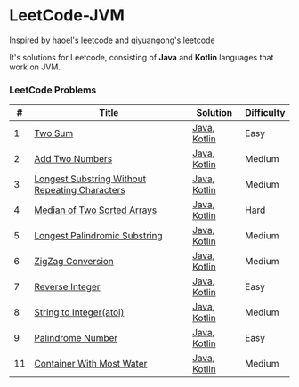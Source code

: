LeetCode-JVM
========

Inspired by [haoel's leetcode](https://github.com/haoel/leetcode) and [qiyuangong's leetcode](https://github.com/qiyuangong/leetcode)

It's solutions for Leetcode, consisting of **Java** and **Kotlin** languages that work on JVM.

### LeetCode Problems



| # | Title | Solution | Difficulty |
|---| ----- | -------- | ---------- |
|1|[Two Sum](https://leetcode.com/problems/two-sum/) | [Java](./java/0001_TWO_SUM.java),  [Kotlin](kotlin/0001_TWO_SUM.kt)|Easy|
|2|[Add Two Numbers](https://leetcode.com/problems/add-two-numbers/) | [Java](./java/0002_ADD_TWO_NUMBERS.java),  [Kotlin](kotlin/0002_ADD_TWO_NUMBERS.kt)|Medium|
|3|[Longest Substring Without Repeating Characters](https://leetcode.com/problems/longest-substring-without-repeating-characters/) | [Java](./java/0003_Longest_Substring_Without_Repeating_Characters.java),  [Kotlin](kotlin/0003_Longest_Substring_Without_Repeating_Characters.kt)|Medium|
|4|[Median of Two Sorted Arrays](https://leetcode.com/problems/median-of-two-sorted-arrays/) | [Java](./java/0004_Median_of_Two_Sorted_Arrays.java),  [Kotlin](kotlin/0004_Median_of_Two_Sorted_Arrays.kt)|Hard|
|5|[Longest Palindromic Substring](https://leetcode.com/problems/longest-palindromic-substring/) | [Java](./java/0005_Longest_Palindromic_Substring.java),  [Kotlin](kotlin/0005_Longest_Palindromic_Substring.kt)|Medium|
|6|[ZigZag Conversion](https://leetcode.com/problems/zigzag-conversion/) | [Java](./java/0006_ZigZag_Conversion.java),  [Kotlin](kotlin/0006_ZigZag_Conversion.kt)|Medium|
|7|[Reverse Integer](https://leetcode.com/problems/reverse-integer/) | [Java](./java/0007_Reverse_Integer.java),  [Kotlin](kotlin/0007_Reverse_Integer.kt)|Easy|
|8|[String to Integer(atoi)](https://leetcode.com/problems/string-to-integer-atoi/) | [Java](./java/0008_String_To_Integer.java),  [Kotlin](kotlin/0008_String_To_Integer.kt)|Medium|
|9|[Palindrome Number](https://leetcode.com/problems/palindrome-number/) | [Java](./java/0009_Palindrome_Number.java),  [Kotlin](kotlin/0009_Palindrome_Number.kt)|Easy|
|11|[Container With Most Water](https://leetcode.com/problems/container-with-most-water/) | [Java](./java/0011_Container_With_Most_Water.java),  [Kotlin](kotlin/0011_Container_With_Most_Water.kt)|Medium|